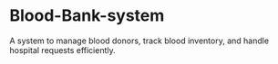 # Blood-Bank-system
A system to manage blood donors, track blood inventory, and handle hospital requests efficiently.
